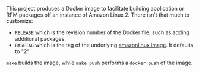 This project produces a Docker image to facilitate building application or RPM
packages off an instance of Amazon Linux 2. There isn't that much to customize:

 * `RELEASE` which is the revision number of the Docker file, such as adding
additional packages
 * `BASETAG` which is the tag of the underlying [amazonlinux image](https://hub.docker.com/_/amazonlinux).
It defaults to "2"

`make` builds the image, while `make push` performs a `docker push` of the image.
